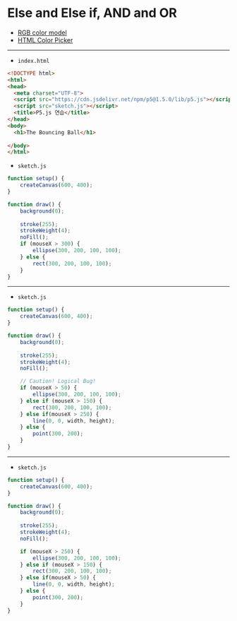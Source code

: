# Else and Else if, AND and OR

- [RGB color model](https://en.wikipedia.org/wiki/RGB_color_model)
- [HTML Color Picker](https://www.w3schools.com/colors/colors_picker.asp)

---

- `index.html`

```html
<!DOCTYPE html>
<html>
<head>
  <meta charset="UTF-8">
  <script src="https://cdn.jsdelivr.net/npm/p5@1.5.0/lib/p5.js"></script>
  <script src="sketch.js"></script>
  <title>P5.js 연습</title>
</head>
<body>
  <h1>The Bouncing Ball</h1>
  
</body>
</html>
```


- `sketch.js`

```javascript
function setup() {
    createCanvas(600, 400);
}

function draw() {
    background(0);
        
    stroke(255);
    strokeWeight(4);
    noFill();
    if (mouseX > 300) {
        ellipse(300, 200, 100, 100);
    } else {
        rect(300, 200, 100, 100);
    }   
}
```

---

- `sketch.js`

```javascript
function setup() {
    createCanvas(600, 400);
}

function draw() {
    background(0);
        
    stroke(255);
    strokeWeight(4);
    noFill();

    // Caution! Logical Bug!
    if (mouseX > 50) {
        ellipse(300, 200, 100, 100);
    } else if (mouseX > 150) {
        rect(300, 200, 100, 100);
    } else if(mouseX > 250) {
        line(0, 0, width, height);
    } else {
        point(300, 200);
    }
}
```

---

- `sketch.js`

```javascript
function setup() {
    createCanvas(600, 400);
}

function draw() {
    background(0);
        
    stroke(255);
    strokeWeight(4);
    noFill();

    if (mouseX > 250) {
        ellipse(300, 200, 100, 100);
    } else if (mouseX > 150) {
        rect(300, 200, 100, 100);
    } else if(mouseX > 50) {
        line(0, 0, width, height);
    } else {
        point(300, 200);
    }
}
```
